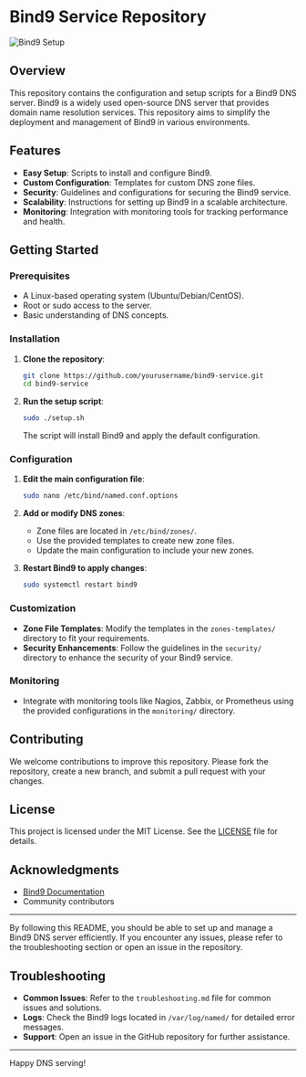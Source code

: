 # Bind9 Service Repository

![Bind9 Setup](https://blog.remontti.com.br/wp-content/uploads/2021/10/bind9.16_debian_11_bullseye.png)

## Overview

This repository contains the configuration and setup scripts for a Bind9 DNS server. Bind9 is a widely used open-source DNS server that provides domain name resolution services. This repository aims to simplify the deployment and management of Bind9 in various environments.

## Features

- **Easy Setup**: Scripts to install and configure Bind9.
- **Custom Configuration**: Templates for custom DNS zone files.
- **Security**: Guidelines and configurations for securing the Bind9 service.
- **Scalability**: Instructions for setting up Bind9 in a scalable architecture.
- **Monitoring**: Integration with monitoring tools for tracking performance and health.

## Getting Started

### Prerequisites

- A Linux-based operating system (Ubuntu/Debian/CentOS).
- Root or sudo access to the server.
- Basic understanding of DNS concepts.

### Installation

1. **Clone the repository**:
   ```sh
   git clone https://github.com/yourusername/bind9-service.git
   cd bind9-service
   ```

2. **Run the setup script**:
   ```sh
   sudo ./setup.sh
   ```

   The script will install Bind9 and apply the default configuration.

### Configuration

1. **Edit the main configuration file**:
   ```sh
   sudo nano /etc/bind/named.conf.options
   ```

2. **Add or modify DNS zones**:
   - Zone files are located in `/etc/bind/zones/`.
   - Use the provided templates to create new zone files.
   - Update the main configuration to include your new zones.

3. **Restart Bind9 to apply changes**:
   ```sh
   sudo systemctl restart bind9
   ```

### Customization

- **Zone File Templates**: Modify the templates in the `zones-templates/` directory to fit your requirements.
- **Security Enhancements**: Follow the guidelines in the `security/` directory to enhance the security of your Bind9 service.

### Monitoring

- Integrate with monitoring tools like Nagios, Zabbix, or Prometheus using the provided configurations in the `monitoring/` directory.

## Contributing

We welcome contributions to improve this repository. Please fork the repository, create a new branch, and submit a pull request with your changes.

## License

This project is licensed under the MIT License. See the [LICENSE](LICENSE) file for details.

## Acknowledgments

- [Bind9 Documentation](https://bind9.readthedocs.io/en/latest/)
- Community contributors

---

By following this README, you should be able to set up and manage a Bind9 DNS server efficiently. If you encounter any issues, please refer to the troubleshooting section or open an issue in the repository.

## Troubleshooting

- **Common Issues**: Refer to the `troubleshooting.md` file for common issues and solutions.
- **Logs**: Check the Bind9 logs located in `/var/log/named/` for detailed error messages.
- **Support**: Open an issue in the GitHub repository for further assistance.

---

Happy DNS serving!